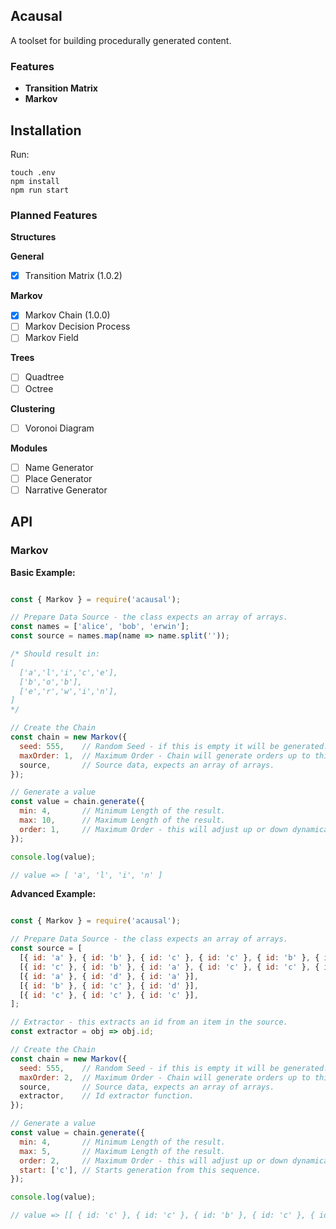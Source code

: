 ## Acausal

A toolset for building procedurally generated content.

### Features ###

- **Transition Matrix**
- **Markov**

## Installation

Run:

```
touch .env
npm install
npm run start
```

### Planned Features ###

**Structures**

**General**
+ [x] Transition Matrix (1.0.2)

**Markov**
+ [x] Markov Chain (1.0.0)
+ [ ] Markov Decision Process
+ [ ] Markov Field

**Trees**
+ [ ] Quadtree
+ [ ] Octree

**Clustering**
+ [ ] Voronoi Diagram

**Modules**
+ [ ] Name Generator
+ [ ] Place Generator
+ [ ] Narrative Generator

## API

### Markov

**Basic Example:**

```javascript

const { Markov } = require('acausal');

// Prepare Data Source - the class expects an array of arrays.
const names = ['alice', 'bob', 'erwin'];
const source = names.map(name => name.split(''));

/* Should result in:
[
  ['a','l','i','c','e'],
  ['b','o','b'],
  ['e','r','w','i','n'],
]
*/

// Create the Chain
const chain = new Markov({
  seed: 555,    // Random Seed - if this is empty it will be generated.
  maxOrder: 1,  // Maximum Order - Chain will generate orders up to this value.
  source,       // Source data, expects an array of arrays.
});

// Generate a value
const value = chain.generate({
  min: 4,       // Minimum Length of the result.
  max: 10,      // Maximum Length of the result.
  order: 1,     // Maximum Order - this will adjust up or down dynamically.
});

console.log(value);

// value => [ 'a', 'l', 'i', 'n' ]

```

**Advanced Example:**
```javascript

const { Markov } = require('acausal');

// Prepare Data Source - the class expects an array of arrays.
const source = [
  [{ id: 'a' }, { id: 'b' }, { id: 'c' }, { id: 'c' }, { id: 'b' }, { id: 'a' }],
  [{ id: 'c' }, { id: 'b' }, { id: 'a' }, { id: 'c' }, { id: 'c' }, { id: 'c' }],
  [{ id: 'a' }, { id: 'd' }, { id: 'a' }],
  [{ id: 'b' }, { id: 'c' }, { id: 'd' }],
  [{ id: 'c' }, { id: 'c' }, { id: 'c' }],
];

// Extractor - this extracts an id from an item in the source.
const extractor = obj => obj.id;

// Create the Chain
const chain = new Markov({
  seed: 555,    // Random Seed - if this is empty it will be generated.
  maxOrder: 2,  // Maximum Order - Chain will generate orders up to this value.
  source,       // Source data, expects an array of arrays.
  extractor,    // Id extractor function.
});

// Generate a value
const value = chain.generate({
  min: 4,       // Minimum Length of the result.
  max: 5,       // Maximum Length of the result.
  order: 2,     // Maximum Order - this will adjust up or down dynamically.
  start: ['c'], // Starts generation from this sequence.
});

console.log(value); 

// value => [[ { id: 'c' }, { id: 'c' }, { id: 'b' }, { id: 'c' }, { id: 'c' } ]

```
